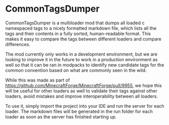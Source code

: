 # CommonTagsDumper

CommonTagsDumper is a multiloader mod that dumps all loaded c namespaced tags to a nicely formatted markdown file, which lists all the tags and their contents in a fully sorted, human-readable format. This makes it easy to compare the tags between different loaders and compare differences.

The mod currently only works in a development environment, but we are looking to improve it in the future to work in a production environment as well so that it can be ran in modpacks to identify new candidate tags for the common convention based on what are commonly seen in the wild.

While this was made as part of https://github.com/MinecraftForge/MinecraftForge/pull/9955, we hope this will be useful for other loaders as well to validate their tags against other loaders, avoid mistakes and improve interoperability between all loaders.

To use it, simply import the project into your IDE and run the server for each loader. The markdown files will be generated in the run folder for each loader as soon as the server has finished starting up.
